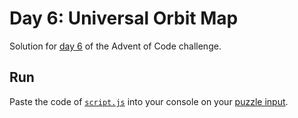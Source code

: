 # Day 6: Universal Orbit Map
Solution for [day 6](https://adventofcode.com/2019/day/6) of the Advent of Code challenge.

## Run
Paste the code of [`script.js`](script.js) into your console on your [puzzle input](https://adventofcode.com/2019/day/6/input).